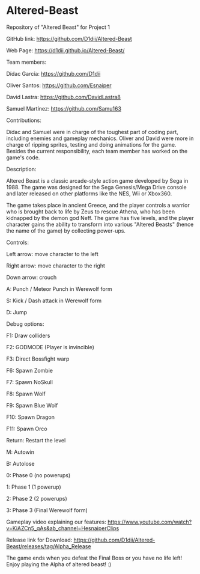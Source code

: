 # Altered-Beast
Repository of "Altered Beast" for Project 1

GitHub link: https://github.com/D1dii/Altered-Beast

Web Page: https://d1dii.github.io/Altered-Beast/

Team members: 

Dídac García: https://github.com/D1dii

Oliver Santos: https://github.com/Esnaiper

David Lastra: https://github.com/DavidLastra8

Samuel Martínez: https://github.com/Samu163

Contributions:

Dídac and Samuel were in charge of the toughest part of coding part, including enemies and gameplay mechanics.
Oliver and David were more in charge of ripping sprites, testing and doing animations for the game. Besides the
current responsibility, each team member has worked on the game's code.

Description:

Altered Beast is a classic arcade-style action game developed by Sega in 1988. 
The game was designed for the Sega Genesis/Mega Drive console and later released 
on other platforms like the NES, Wii or Xbox360.

The game takes place in ancient Greece, and the player controls a warrior who is 
brought back to life by Zeus to rescue Athena, who has been kidnapped by the demon 
god Neff. The game has five levels, and the player character gains the ability to 
transform into various "Altered Beasts" (hence the name of the game) by collecting 
power-ups.

Controls:

Left arrow: move character to the left 

Right arrow: move character to the right

Down arrow: crouch

A: Punch / Meteor Punch in Werewolf form

S: Kick / Dash attack in Werewolf form

D: Jump

Debug options:

F1: Draw colliders

F2: GODMODE (Player is invincible)

F3: Direct Bossfight warp

F6: Spawn Zombie

F7: Spawn NoSkull

F8: Spawn Wolf

F9: Spawn Blue Wolf

F10: Spawn Dragon

F11: Spawn Orco

Return: Restart the level

M: Autowin

B: Autolose

0: Phase 0 (no powerups)

1: Phase 1 (1 powerup)

2: Phase 2 (2 powerups)

3: Phase 3 (Final Werewolf form)

Gameplay video explaining our features: https://www.youtube.com/watch?v=KiAZCn5_qAs&ab_channel=HesnaiperClips

Release link for Download: https://github.com/D1dii/Altered-Beast/releases/tag/Alpha_Release

The game ends when you defeat the Final Boss or you have no life left!
Enjoy playing the Alpha of altered beast! :) 
